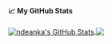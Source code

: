 
<!--
**ndeanka/ndeanka** is a ✨ _special_ ✨ repository because its `README.md` (this file) appears on your GitHub profile.

Here are some ideas to get you started:

- 🔭 I’m currently working on ...
- 🌱 I’m currently learning Django ORM
- 👯 I’m looking to collaborate on ...
- 🤔 I’m looking for help with ...
- 💬 Ask me about ...
- 📫 How to reach me: williammlula4@gmail.com
- 😄 Pronouns: ...
- ⚡ Fun fact: ...
-->
#### &#x1f4c8; My GitHub Stats

<a href="https://github.com/ndeanka">
  <img align="center" src="https://github-readme-stats.vercel.app/api?username=ndeanka&show_icons=true&line_height=33&count_private=true&theme=dark" alt="ndeanka's GitHub Stats" />
</a>

<a href="https://github.com/ndeanka">
  <img align="center" src="https://github-readme-stats.vercel.app/api/top-langs/?username=ndeanka&&hide=cmake&langs_count=4&line_height=35&theme=dark" />
</a>

